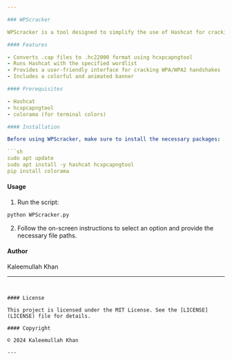 ```yaml
---

### WPScracker

WPScracker is a tool designed to simplify the use of Hashcat for cracking WPA/WPA2 handshakes. This tool automates the process of converting .cap files to Hashcat-compatible formats and running Hashcat with the specified wordlist.

#### Features

- Converts .cap files to .hc22000 format using hcxpcapngtool
- Runs Hashcat with the specified wordlist
- Provides a user-friendly interface for cracking WPA/WPA2 handshakes
- Includes a colorful and animated banner

#### Prerequisites

- Hashcat
- hcxpcapngtool
- colorama (for terminal colors)

#### Installation

Before using WPScracker, make sure to install the necessary packages:

```sh
sudo apt update
sudo apt install -y hashcat hcxpcapngtool
pip install colorama
```

#### Usage

1. Run the script:

```sh
python WPScracker.py
```

2. Follow the on-screen instructions to select an option and provide the necessary file paths.

#### Author

Kaleemullah Khan

---
```


#### License

This project is licensed under the MIT License. See the [LICENSE](LICENSE) file for details.

#### Copyright

© 2024 Kaleemullah Khan

---
